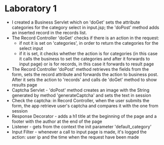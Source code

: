 # Laboratory 1
- I created a Business Servlet which on 'doGet' sets the attribute categories for the category select in input.jsp; the 'doPost' method adds an inserted record in the records list.
- The Record Controller 'doGet' checks if there is an action in the request:
  - if not it is set on 'categories', in order to return the categories for the select input
  - if it is set, it checks whether the action is for categories (in this case it calls the business to set the categories and after it forwards to input page) or is for records, in this case it forwards to result page
- The Record Controller 'doPost' method retrieves the fields from the form, sets the record attribute and forwards the action to business post. After it sets the action to 'records' and calls de 'doGet' method to show results page
- Captcha Servlet - 'doPost' method creates an image with the String generated by method 'generateCaptcha' and sets the text in session
- Check the captcha: in Record Controller, when the user submits the form, the app retrieve user's captcha and compares it with the one from session
- Response Decorator - adds a h1 title at the beginning of the page and a footer with the author at the end of the page
- Listener - gets from the context the init parameter 'default_category' 
- Input Filter - whenever a call to input page is made, it's logged the action: user ip and the time when the request have been made
